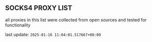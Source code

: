 ## SOCKS4 PROXY LIST

all proxies in this list were collected from open sources and tested for functionality

last update: `2025-01-16 11:04:01.517667+00:00`